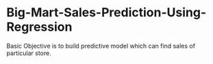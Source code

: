 # Big-Mart-Sales-Prediction-Using-Regression
Basic Objective is to build predictive model which can find sales of particular store.